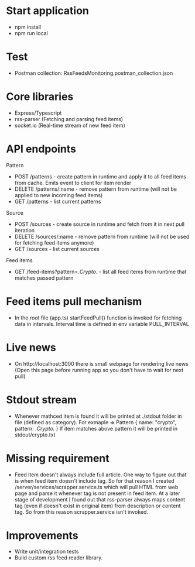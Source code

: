 # Start application

- npm install
- npm run local

# Test
- Postman collection: RssFeedsMonitoring.postman_collection.json

# Core libraries
- Express/Typescript
- rss-parser (Fetching and parsing feed items)
- socket.io (Real-time stream of new feed item)

# API endpoints

Pattern

- POST /patterns - create pattern in runtime and apply it to all feed items from cache. Emits event to client for item render
- DELETE /patterns/:name - remove pattern from runtime (will not be applied to new incoming feed items)
- GET /patterns - list current patterns

Source

- POST /sources - create source in runtime and fetch from it in next pull iteration
- DELETE /sources/:name - remove pattern from runtime (will not be used for fetching feed items anymore)
- GET /sources - list current sources

Feed items

- GET /feed-items?pattern=.*Crypto.* - list all feed items from runtime that matches passed pattern

# Feed items pull mechanism

- In the root file (app.ts) startFeedPull() function is invoked for fetching data in intervals. Interval time is defined in env variable PULL_INTERVAL

# Live news

- On http://localhost:3000 there is small webpage for rendering live news (Open this page before running app so you don't have to wait for next pull)

# Stdout stream

- Whenever mathced item is found it will be printed at ./stdout folder in file (defined as category). For exmaple =>
  Pattern {
    name: "crypto",
    pattern: .*Crypto.*
  }
  If item matches above pattern it will be printed in stdout/crypto.txt

# Missing requirement

- Feed item doesn't always include full article. One way to figure out that is when feed item doesn't include <content> tag. So for that reason I created /server/services/scrapper.service.ts which will pull HTML from web page and parse it whenever <content> tag is not present in feed item. At a later stage of development I found out that rss-parser always maps content tag (even if doesn't exist in original item) from description or content tag. So from this reason scrapper.service isn't invoked.
  
# Improvements

- Write unit/integration tests
- Build custom rss feed reader library.
